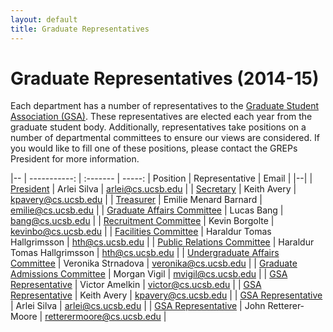 ```yaml
---
layout: default
title: Graduate Representatives 
---
```


Graduate Representatives (2014-15)
=======

Each department has a number of representatives to the [Graduate Student Association (GSA)](http://ucsbgsa.org). These representatives are elected each year from the graduate student body. Additionally, representatives take positions on a number of departmental committees to ensure our views are considered. If you would like to fill one of these positions, please contact the GREPs President for more information. 

|--
| -----------: | :------- | -----: 
| Position | Representative | Email |
|--|
| [President](/positions.html#commitee_executives) | Arlei Silva | arlei@cs.ucsb.edu |
| [Secretary](/positions.html#commitee_executives) | Keith Avery | kpavery@cs.ucsb.edu |
| [Treasurer](/positions.html#commitee_executives) | Emilie Menard Barnard | emilie@cs.ucsb.edu |
| [Graduate Affairs Committee](/positions.html#grad_affairs_committee) | Lucas Bang | bang@cs.ucsb.edu |
| [Recruitment Committee](/positions.html#recruitment_committee) | Kevin Borgolte | kevinbo@cs.ucsb.edu |
| [Facilities Committee](/positions.html#facilities_committee) | Haraldur Tomas Hallgrimsson |  hth@cs.ucsb.edu |
| [Public Relations Committee](/positions.html#public_relations_committee) | Haraldur Tomas Hallgrimsson | hth@cs.ucsb.edu |
| [Undergraduate Affairs Committee](/positions.html#undergrad_affairs_committee) | Veronika Strnadova | veronika@cs.ucsb.edu |
| [Graduate Admissions Committee](/positions.html#grad_admissions_committee)        | Morgan Vigil | mvigil@cs.ucsb.edu |
| [GSA Representative](\positions.html#gsa_representatives) | Victor Amelkin | victor@cs.ucsb.edu |
| [GSA Representative](\positions.html#gsa_representatives) | Keith Avery | kpavery@cs.ucsb.edu | 
| [GSA Representative](\positions.html#gsa_representatives) | Arlei Silva | arlei@cs.ucsb.edu |
| [GSA Representative](\positions.html#gsa_representatives) | John Retterer-Moore | retterermoore@cs.ucsb.edu |
